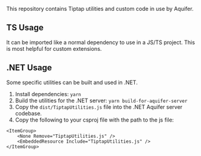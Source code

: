 This repository contains Tiptap utilities and custom code in use by Aquifer.

## TS Usage

It can be imported like a normal dependency to use in a JS/TS project.
This is most helpful for custom extensions.

## .NET Usage

Some specific utilities can be built and used in .NET.

1. Install dependencies: `yarn`
2. Build the utilities for the .NET server: `yarn build-for-aquifer-server`
3. Copy the `dist/TiptapUtilities.js` file into the .NET Aquifer server codebase.
4. Copy the following to your csproj file with the path to the js file:

```
<ItemGroup>
    <None Remove="TiptapUtilities.js" />
    <EmbeddedResource Include="TiptapUtilities.js" />
</ItemGroup>
```
